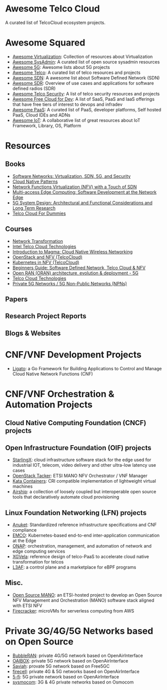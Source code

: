 # Awesome Telco Cloud

A curated list of TelcoCloud ecosystem projects.

# Awesome Squared

  - [Awesome Virtualization](https://github.com/Wenzel/awesome-virtualization): Collection of resources about Virtualization
  - [Awesome SysAdmin](https://github.com/kahun/awesome-sysadmin): A curated list of open source sysadmin resources
  - [Awesome 5G](https://github.com/calee0219/awesome-5g): Awesome lists about 5G projects
  - [Awesome Telco](https://github.com/ravens/awesome-telco): A curated list of telco resources and projects
  - [Awesome SDN](https://github.com/sdnds-tw/awesome-sdn): A awesome list about Software Defined Network (SDN)
  - [Awesome SDR](https://github.com/mendel5/sdr): Overview of use cases and applications for software defined radios (SDR)
  - [Awesome Telco Security](https://github.com/Lofmir/awesome-telco-security): A list of telco security resources and projects
  - [Awesome Free Cloud for Dev](https://github.com/ripienaar/free-for-dev): A list of SaaS, PaaS and IaaS offerings that have free tiers of interest to devops and infradev
  - [Awesome PaaS](https://github.com/debarshibasak/awesome-paas): A curated list of PaaS, developer platforms, Self hosted PaaS, Cloud IDEs and ADNs
  - [Awesome IoT](https://github.com/phodal/awesome-iot): A collaborative list of great resources about IoT Framework, Library, OS, Platform

# Resources

## Books

  - [Software Networks: Virtualization, SDN, 5G, and Security](https://ieeexplore.ieee.org/book/9116614)
  - [Cloud Native Patterns](https://www.oreilly.com/library/view/cloud-native-patterns/9781617294297/)
  - [Network Functions Virtualization (NFV) with a Touch of SDN](https://www.amazon.com/Network-Functions-Virtualization-NFV-Touch/dp/0134463056)
  - [Multi-access Edge Computing: Software Development at the Network Edge](https://link.springer.com/book/10.1007/978-3-030-79618-1)
  - [5G System Design: Architectural and Functional Considerations and Long Term Research](https://www.wiley.com/en-us/5G+System+Design%3A+Architectural+and+Functional+Considerations+and+Long+Term+Research-p-9781119425120)
  - [Telco Cloud For Dummies](https://telco.vmware.com/content/dam/digitalmarketing/vmware/en/pdf/microsites/telco/vmware-telco-cloud-for-dummies.pdf)

## Courses

  - [Network Transformation](https://www.coursera.org/learn/network-transformation-101)
  - [Intel Telco Cloud Technologies](https://www.coursera.org/learn/intel-telco-cloud-technologies)
  - [Introduction to Magma: Cloud Native Wireless Networking](https://training.linuxfoundation.org/training/introduction-to-magma-cloud-native-wireless-networking-lfs166x/)
  - [OpenStack and NFV (TelcoCloud)](https://www.udemy.com/course/openstack-telcocloud-asad/)
  - [Kubernetes in NFV (TelcoCloud)](https://www.udemy.com/course/kubernetes-in-nfv-telcocloud/)
  - [Beginners Guide: Software Defined Network, Telco Cloud & NFV](https://www.udemy.com/course/beginners-guide-software-defined-network-telco-cloud-nfv/)
  - [Open RAN (ORAN) architecture, evolution & deployment - 5G](https://www.udemy.com/course/open-ran-oran-architecture-evolution-deployment-5g/)
  - [Telco Cloud Technologies](https://www.lablabee.com/catalog)
  - [Private 5G Networks / 5G Non-Public Networks (NPNs)](https://www.udemy.com/course/private-5g-networks-5g-non-public-networks-npns-5g-tsn-industry-4/)

## Papers

## Research Project Reports

## Blogs & Websites

# CNF/VNF Development Projects
  - [Ligato](https://ligato.io/): a Go Framework for Building Applications to Control and Manage Cloud Native Network Functions (CNF)

# CNF/VNF Orchestration & Automation Projects

## Cloud Native Computing Foundation (CNCF) projects

## Open Infrastructure Foundation (OIF) projects

  - [StarlingX](https://www.starlingx.io/): cloud infrastructure software stack for the edge used for industrial IOT, telecom, video delivery and other ultra-low latency use cases
  - [OpenStack Tacker](https://opendev.org/openstack/tacker/): ETSI MANO NFV Orchestrator / VNF Manager
  - [Kata Containers](https://katacontainers.io/): CRI compatible implementation of lightweight virtual machines
  - [Airship](https://www.airshipit.org/): a collection of loosely coupled but interoperable open source tools that declaratively automate cloud provisioning

## Linux Foundation Networking (LFN) projects

  - [Anuket](https://wiki.anuket.io/): Standardized reference infrastructure specifications and CNF compliance
  - [EMCO](https://project-emco.io/): Kubernetes-based end-to-end inter-application communication at the Edge
  - [ONAP](https://www.onap.org/): orchestration, management, and automation of network and edge computing services
  - [XGVela](https://xgvela.org/): reference design of telco-PaaS to accelerate cloud native transformation for telcos
  - [L3AF](https://l3af.io/): a control plane and a marketplace for eBPF programs
  
## Misc.

  - [Open Source MANO](https://osm.etsi.org/): an ETSI-hosted project to develop an Open Source NFV Management and Orchestration (MANO) software stack aligned with ETSI NFV
  - [Firecracker](https://github.com/firecracker-microvm/firecracker): microVMs for serverless computing from AWS

# Private 3G/4G/5G Networks based on Open Source
  
  - [BubbleRAN](https://bubbleran.com): private 4G/5G network based on OpenAirInterface
  - [OAIBOX](https://oaibox.com/): private 5G network based on OpenAirInterface
  - [Saviah](https://www.saviah.com/en): provate 5G network based on Free5GC
  - [firecell](https://firecell.io/): private 4G & 5G networks based on OpenAirInterface
  - [5-fi](https://5-fi.net/): 5G private network based on OpenAirInterface
  - [sysmocom](https://sysmocom.de/products/cni/): 3G & 4G private networks based on Osmocom
